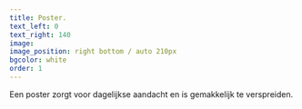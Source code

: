 ```yaml
---
title: Poster.
text_left: 0
text_right: 140
image:
image_position: right bottom / auto 210px
bgcolor: white
order: 1
---
```


Een poster zorgt voor dagelijkse aandacht en is gemakkelijk te verspreiden.